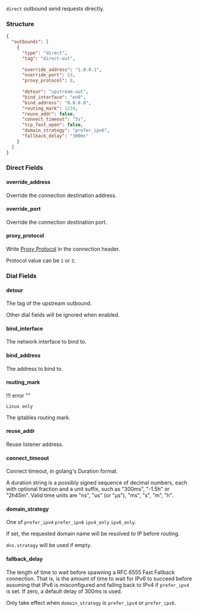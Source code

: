 `direct` outbound send requests directly.

### Structure

```json
{
  "outbounds": [
    {
      "type": "direct",
      "tag": "direct-out",
      
      "override_address": "1.0.0.1",
      "override_port": 53,
      "proxy_protocol": 0,
      
      "detour": "upstream-out",
      "bind_interface": "en0",
      "bind_address": "0.0.0.0",
      "routing_mark": 1234,
      "reuse_addr": false,
      "connect_timeout": "5s",
      "tcp_fast_open": false,
      "domain_strategy": "prefer_ipv6",
      "fallback_delay": "300ms"
    }
  ]
}
```

### Direct Fields

#### override_address

Override the connection destination address.

#### override_port

Override the connection destination port.

#### proxy_protocol

Write [Proxy Protocol](https://www.haproxy.org/download/1.8/doc/proxy-protocol.txt) in the connection header.

Protocol value can be `1` or `2`.

### Dial Fields

#### detour

The tag of the upstream outbound.

Other dial fields will be ignored when enabled.

#### bind_interface

The network interface to bind to.

#### bind_address

The address to bind to.

#### routing_mark

!!! error ""

    Linux only

The iptables routing mark.

#### reuse_addr

Reuse listener address.

#### connect_timeout

Connect timeout, in golang's Duration format.

A duration string is a possibly signed sequence of
decimal numbers, each with optional fraction and a unit suffix,
such as "300ms", "-1.5h" or "2h45m".
Valid time units are "ns", "us" (or "µs"), "ms", "s", "m", "h".

#### domain_strategy

One of `prefer_ipv4` `prefer_ipv6` `ipv4_only` `ipv6_only`.

If set, the requested domain name will be resolved to IP before routing.

`dns.strategy` will be used if empty.

#### fallback_delay

The length of time to wait before spawning a RFC 6555 Fast Fallback connection.
That is, is the amount of time to wait for IPv6 to succeed before assuming
that IPv6 is misconfigured and falling back to IPv4 if `prefer_ipv4` is set.
If zero, a default delay of 300ms is used.

Only take effect when `domain_strategy` is `prefer_ipv4` or `prefer_ipv6`.